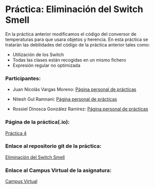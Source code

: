 # Práctica: Eliminación del Switch Smell

En la práctica anterior modificamos el código del conversor de temperaturas para que usara objetos y herencia. En esta práctica se tratarán las debilidades del código de la práctica anterior tales como:
  * Utilización de los Switch
  * Todas las clases están recogidas en un mismo fichero
  * Expresión regular no optimizada

### Participantes:

* Juan Nicolás Vargas Moreno: [Página personal de prácticas](http://alu0100706734.github.io/)

* Nitesh Gul Ramnani: [Página personal de prácticas](http://alu0100814651.github.io/blog/index.html)

* Rossiel Dinosca González Ramírez: [Página personal de prácticas](http://alu0100763478.github.io/)

### Página de la práctica(.io):

[Práctica 4](https://ull-esit-gradoii-dsi.github.io/eliminacion-del-switch-smell-rossiel-nitesh-nico1/)

### Enlace al repositorio git de la práctica:

[Eliminación del Switch Smell](https://github.com/ULL-ESIT-GRADOII-DSI/eliminacion-del-switch-smell-rossiel-nitesh-nico1)

### Enlace al Campus Virtual de la asignatura:

[Campus Virtual](https://campusvirtual.ull.es/1516/mod/page/view.php?id=180154)
